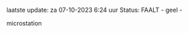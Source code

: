 laatste update: 
za 07-10-2023  6:24   uur 
Status: FAALT - geel - 
<div class="service Y">microstation</div>
